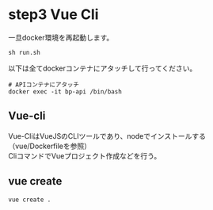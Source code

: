 # step3 Vue Cli
一旦docker環境を再起動します。
```$xslt
sh run.sh
```

以下は全てdockerコンテナにアタッチして行ってください。
```$xslt
# APIコンテナにアタッチ
docker exec -it bp-api /bin/bash
```

## Vue-cli
Vue-CliはVueJSのCLIツールであり、nodeでインストールする（vue/Dockerfileを参照）  
CliコマンドでVueプロジェクト作成などを行う。

## vue create
```$xslt
vue create .
```